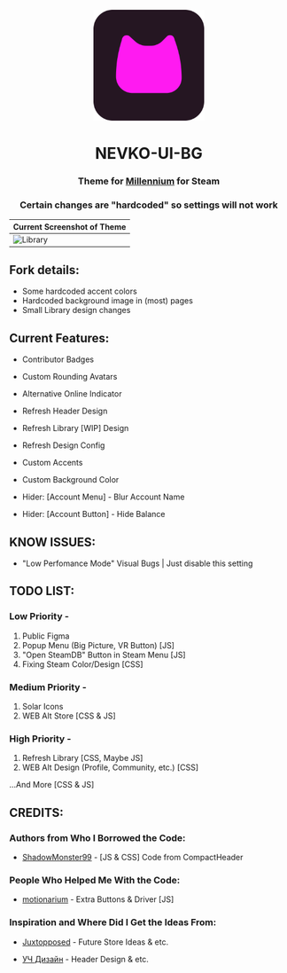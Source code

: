 <p align="center">
    <a href="https://github.com/Furthir/NEVKO-BG/">
        <picture>
          <img src="github/logo/pinknevkologo.png?raw=true" alt="nevkouilogo" width="200">
        </picture>
    </a>
</p>

<div align="center">

# NEVKO-UI-BG
### Theme for [Millennium](https://steambrew.app/) for Steam

### Certain changes are "hardcoded" so settings will not work

 | Current Screenshot of Theme |
| ------------------- | 
| ![Library](https://ftn.s-ul.eu/bNVGJRrL?raw=true) |

</div>

## Fork details:
* Some hardcoded accent colors
* Hardcoded background image in (most) pages
* Small Library design changes

## Current Features:

* Contributor Badges
* Custom Rounding Avatars

* Alternative Online Indicator

* Refresh Header Design
* Refresh Library [WIP] Design
* Refresh Design Config

* Custom Accents
* Custom Background Color

* Hider: [Account Menu] - Blur Account Name
* Hider: [Account Button] - Hide Balance
 
## KNOW ISSUES:

* "Low Perfomance Mode" Visual Bugs | Just disable this setting  
 
## TODO LIST:
### Low Priority -

 1. Public Figma
 2. Popup Menu (Big Picture, VR Button) [JS] 
 3. "Open SteamDB" Button in Steam Menu [JS]
 4. Fixing Steam Color/Design [CSS]

### Medium Priority -

 1. Solar Icons
 2. WEB Alt Store [CSS & JS]

### High Priority -

 1. Refresh Library [CSS, Maybe JS]
 2. WEB Alt Design (Profile, Community, etc.) [CSS]
 
...And More [CSS & JS]

## CREDITS:
### Authors from Who I Borrowed the Code:

* [ShadowMonster99](https://github.com/shdwmtr) - [JS & CSS] Code from CompactHeader

### People Who Helped Me With the Code:

* [motionarium](https://github.com/motionarium) - Extra Buttons & Driver [JS]

### Inspiration and Where Did I Get the Ideas From:

* [Juxtopposed](https://youtu.be/cDY2p1CTkPo) - Future Store Ideas & etc.

* [УЧ Дизайн](https://youtu.be/k0YCMI2ntjE) - Header Design & etc.
